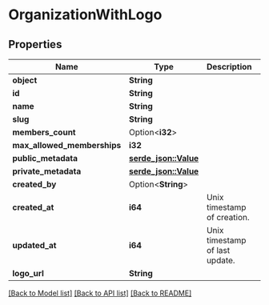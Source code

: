 # OrganizationWithLogo

## Properties

Name | Type | Description | Notes
------------ | ------------- | ------------- | -------------
**object** | **String** |  | 
**id** | **String** |  | 
**name** | **String** |  | 
**slug** | **String** |  | 
**members_count** | Option<**i32**> |  | [optional]
**max_allowed_memberships** | **i32** |  | 
**public_metadata** | [**serde_json::Value**](.md) |  | 
**private_metadata** | [**serde_json::Value**](.md) |  | 
**created_by** | Option<**String**> |  | [optional]
**created_at** | **i64** | Unix timestamp of creation.  | 
**updated_at** | **i64** | Unix timestamp of last update.  | 
**logo_url** | **String** |  | 

[[Back to Model list]](../README.md#documentation-for-models) [[Back to API list]](../README.md#documentation-for-api-endpoints) [[Back to README]](../README.md)


